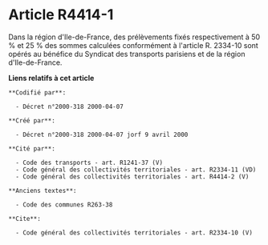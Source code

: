 # Article R4414-1

Dans la région d'Ile-de-France, des prélèvements fixés respectivement à 50 % et 25 % des sommes calculées conformément à
l'article R. 2334-10 sont opérés au bénéfice du Syndicat des transports parisiens et de la région d'Ile-de-France.

**Liens relatifs à cet article**

	**Codifié par**:

	  - Décret n°2000-318 2000-04-07

	**Créé par**:

	  - Décret n°2000-318 2000-04-07 jorf 9 avril 2000

	**Cité par**:

	  - Code des transports - art. R1241-37 (V)
	  - Code général des collectivités territoriales - art. R2334-11 (VD)
	  - Code général des collectivités territoriales - art. R4414-2 (V)

	**Anciens textes**:

	  - Code des communes R263-38

	**Cite**:

	  - Code général des collectivités territoriales - art. R2334-10 (V)
